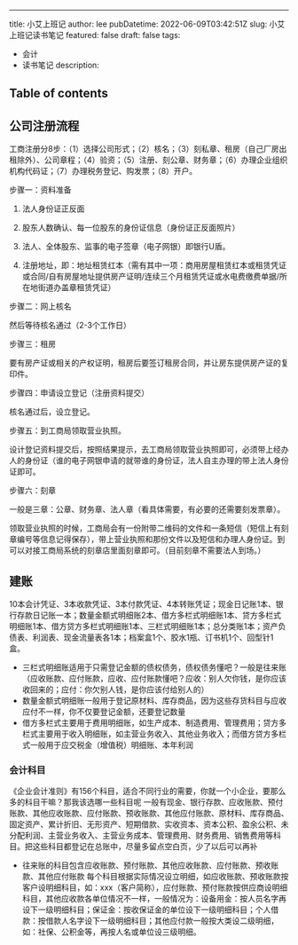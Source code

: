---
title: 小艾上班记
author: lee
pubDatetime: 2022-06-09T03:42:51Z
slug: 小艾上班记读书笔记
featured: false
draft: false
tags:
  - 会计
  - 读书笔记
description:

## Table of contents

## 公司注册流程
工商注册分8步：（1）选择公司形式；（2）核名；（3）刻私章、租房（自己厂房出租除外）、公司章程；（4）验资；（5）注册、刻公章、财务章；（6）办理企业组织机构代码证；（7）办理税务登记、购发票；（8）开户。

步骤一：资料准备

1. 法人身份证正反面

2. 股​‌‌东人数确认、每一位股东的身份证信息（身份证正反面照片）

3. 法人、全体股东、监事的电子签章（电子网银）即银行U盾。

4. 注册地址，即：地址租赁红本（需有其中一项：商用房屋租赁红本或租赁凭证或合同/自有房屋地址提供房产证明/连续三个月租赁凭证或水电费缴费单据/所在地街道办盖章租赁凭证）

步骤二：网上核名

然后等待核名通过（2-3个工作日）

步骤三：租房

要有房产证或相关的产权证明，租房后要签订租房合同，并让房东提供房产证的复印件。

步骤四：申请设立登记（注册资料提交）

核名通过后，设立登记。

步骤五：到工商局领取营业执照。

设计登记资料提交后，按照结果提示，去工商局领取营业执照即可，必须带上经办人的身份证（谁的电子网银申请的就带谁的身份证，法人自主办理的带上法人身份证即可。

步骤六：刻章

一般是三章：公章、财务章、法人章（看具体需要，有必要的还需要刻发票章）。

领取营业执照的时候，工商局会有一份附带二维码的文件和一条短信（短信上有刻章编号等信息记得保存），带上营业执照和那份文件以及短信和办理人身份证。到可以对接工商局系统的刻章店里面刻章即可。（目前刻章不需要法人到场。）

## 建账
10本会计凭证、3本收款凭证、3本付款凭证、4本转账凭证；现金日记账1本、银行存款日记账一本；数量金额式明细账2本、借方多栏式明细账1本、贷方多栏式明细账1本、借方贷方多栏式明细账1本、三栏式明细账1本；总分类账1本；资产负债表、利润表、现金流量表各1本；档案盒1个、胶水1瓶、订书机1个、回型针1盒。
- 三栏式明细账适用于只需登记金额的债权债务，债权债务懂吧？一般是往来账（应收账款、应付账款，应收、应付账款懂吧？应收：别人欠你钱，是你应该收回来的；应付：你欠别人钱，是你应该付给别人的）
- 数量金额式明细账一般用于登记原材料、库存商品，因为这些存货科目与应收应付不一样，你不仅要登记金额，还要登记数量
- 借方多栏式主要用于费用明细账，如生产成本、制造费用、管理费用；贷方多栏式主要用于收入明细账，如主营业务收入、其他业务收入；而借方贷方多栏式一般用于应交税金（增值税）明细账、本年利润
### 会计科目
《企业会计准则》有156个科目，适合不同行业的需要，你就一个小企业，要那么多的科目干嘛？那我该选哪一些科目呢
一般有现金、银行存款、应收账款、预付账款、其他应收账款、应付账款、预收账款、其他应付账款、原材料、库存商品、固定资产、累计折旧、无形资产、短期借款、实收资本、资本公积、盈余公积、未分配利润、主营业务收入、主营业务成本、管理费用、财务费用、销售费用等科目。把这些科目都登记在总账中，尽量多留点空白页，少了以后可以再补
- 往来账的科目包含应收账款、预付账款、其他应收账款、应付账款、预收账款、其他应付账款
每个科目根据实际情况设立明细，如应收账款、预收账款按客户设明细科目，如：xxx（客户简称），应付账款、预付账款按供应商设明细科目，其他应收款各单位情况不一样，一般情况为：设备用金：按人员名字再设下一级明细科目；保证金：按收保证金的单位设下一级明细科目；个人借款：按借款人名字设下一级明细科目；其他应付款一般按大类设二级明细，如：社保、公积金等，再按人名或单位设三级明细。
